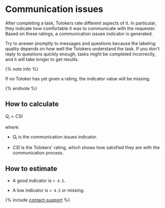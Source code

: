 # Communication issues

After completing a task, Tolokers rate different aspects of it. In particular, they indicate how comfortable it was to communicate with the requester. Based on these ratings, a communication issues indicator is generated.

Try to answer promptly to messages and questions because the labeling quality depends on how well the Tolokers understand the task. If you don't reply to questions quickly enough, tasks might be completed incorrectly, and it will take longer to get results.

{% note info %}

If no Toloker has yet given a rating, the indicator value will be missing.

{% endnote %}

## How to calculate

$Q_{i} = {CSI}$

where:

- $Q_{i}$ is the communication issues indicator.

- $CSI$ is the Tolokers' rating, which shows how satisfied they are with the communication process.

## How to estimate

- A good indicator is `> 4.5`.

- A low indicator is `< 4.5` or missing.

{% include [contact-support](../../_includes/contact-support-help.md) %}